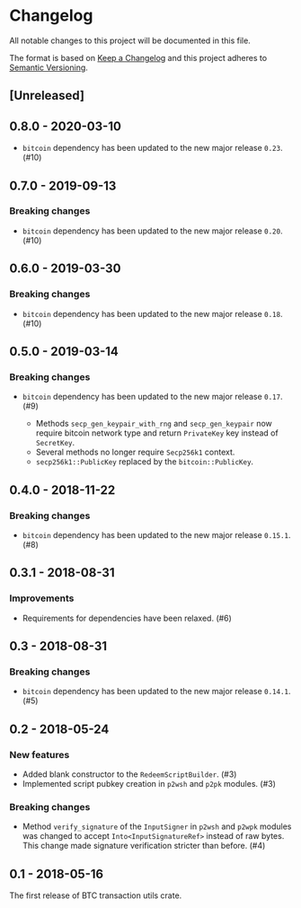 # Changelog

All notable changes to this project will be documented in this file.

The format is based on [Keep a Changelog](http://keepachangelog.com/en/1.0.0/)
and this project adheres to [Semantic Versioning](http://semver.org/spec/v2.0.0.html).

## [Unreleased]

## 0.8.0 - 2020-03-10

- `bitcoin` dependency has been updated to the new major release `0.23`. (#10)

## 0.7.0 - 2019-09-13

### Breaking changes

- `bitcoin` dependency has been updated to the new major release `0.20`. (#10)

## 0.6.0 - 2019-03-30

### Breaking changes

- `bitcoin` dependency has been updated to the new major release `0.18`. (#10)

## 0.5.0 - 2019-03-14

### Breaking changes

- `bitcoin` dependency has been updated to the new major release `0.17`. (#9)

  - Methods `secp_gen_keypair_with_rng` and `secp_gen_keypair` now require
    bitcoin network type and return `PrivateKey` key instead of `SecretKey`.
  - Several methods no longer require `Secp256k1` context.
  - `secp256k1::PublicKey` replaced by the `bitcoin::PublicKey`.

## 0.4.0 - 2018-11-22

### Breaking changes

- `bitcoin` dependency has been updated to the new major release `0.15.1`. (#8)

## 0.3.1 - 2018-08-31

### Improvements

- Requirements for dependencies have been relaxed. (#6)

## 0.3 - 2018-08-31

### Breaking changes

- `bitcoin` dependency has been updated to the new major release `0.14.1`. (#5)

## 0.2 - 2018-05-24

### New features

- Added blank constructor to the `RedeemScriptBuilder`. (#3)
- Implemented script pubkey creation in `p2wsh` and `p2pk` modules. (#3)

### Breaking changes

- Method `verify_signature` of the `InputSigner` in `p2wsh` and `p2wpk` modules was changed to accept
 `Into<InputSignatureRef>` instead of raw bytes. This change made signature verification stricter
 than before. (#4)

## 0.1 - 2018-05-16

The first release of BTC transaction utils crate.
